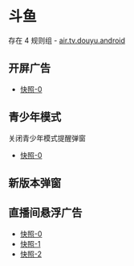 # 斗鱼

存在 4 规则组 - [air.tv.douyu.android](/src/apps/air.tv.douyu.android.ts)

## 开屏广告

- [快照-0](https://gkd-kit.gitee.io/import/12893916)

## 青少年模式

关闭青少年模式提醒弹窗

- [快照-0](https://gkd-kit.gitee.io/import/12472598)

## 新版本弹窗

## 直播间悬浮广告

- [快照-0](https://gkd-kit.gitee.io/import/12892825)
- [快照-1](https://gkd-kit.gitee.io/import/13037239)
- [快照-2](https://gkd-kit.gitee.io/import/12892825)
